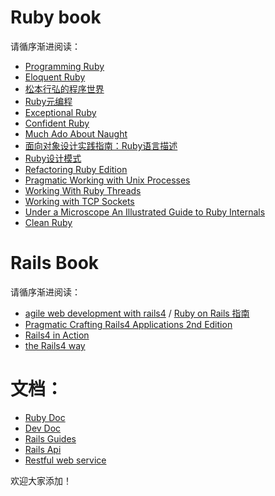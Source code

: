 Ruby book
=========

请循序渐进阅读：
* [Programming Ruby](http://book.douban.com/subject/2032343/)
* [Eloquent Ruby](http://book.douban.com/subject/6052175/)
* [松本行弘的程序世界](http://read.douban.com/ebook/1893512/)
* [Ruby元编程](http://book.douban.com/subject/7056800/)
* [Exceptional Ruby](http://exceptionalruby.com/)
* [Confident Ruby](http://book.douban.com/subject/25751838/)
* [Much Ado About Naught](http://book.douban.com/subject/25751845/)
* [面向对象设计实践指南：Ruby语言描述](http://book.douban.com/subject/25795276/)
* [Ruby设计模式](http://book.douban.com/subject/3338834/)
* [Refactoring Ruby Edition](http://book.douban.com/subject/3988448/)
* [Pragmatic Working with Unix
  Processes](http://book.douban.com/subject/24298701/)
* [Working With Ruby Threads](http://book.douban.com/subject/25693234/)
* [Working with TCP
  Sockets](http://www.amazon.com/Working-With-Sockets-Jesse-Storimer-ebook/dp/B00BPYT6PK)
* [Under a Microscope An Illustrated Guide to Ruby
  Internals](http://www.amazon.com/Ruby-Under-Microscope-Illustrated-Internals/dp/1593275277)
* [Clean Ruby](http://clean-ruby.com/)


Rails Book
==========

请循序渐进阅读：
* [agile web development with
  rails4](http://pragprog.com/book/rails4/agile-web-development-with-rails-4) / [Ruby on Rails 指南](http://railstutorial-china.org/)
* [Pragmatic Crafting Rails4 Applications 2nd
  Edition](http://pragprog.com/book/jvrails2/crafting-rails-4-applications)
* [Rails4 in Action](http://www.manning.com/bigg2/)
* [the Rails4 way](https://leanpub.com/tr4w)


文档：
====
* [Ruby Doc](http://ruby-doc.org)
* [Dev Doc](http://devdocs.io/)
* [Rails Guides](http://guides.rubyonrails.org/)
* [Rails Api](http://api.rubyonrails.org)
* [Restful web service](http://book.douban.com/subject/3094230/)

欢迎大家添加！

